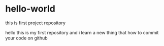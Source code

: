 # hello-world
this is first project repository

hello this is my first repository and i learn a new thing that how to commit your code on github
